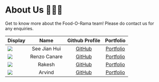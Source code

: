 # About Us 🧑‍🤝‍🧑

Get to know more about the Food-O-Rama team! Please do contact us for any enquiries.

Display | Name | Github Profile | Portfolio 
--------|:----:|:--------------:|:---------:
![](https://raw.githubusercontent.com/renzocanare/tp/05e1480772d2e04a8fde76db7cf5073b350fcff5/docs/images/aboutus/jianhui.png) | See Jian Hui | [GitHub](https://github.com/jhsee5) | [Portfolio](team/jhsee.md)
![](https://raw.githubusercontent.com/renzocanare/tp/05e1480772d2e04a8fde76db7cf5073b350fcff5/docs/images/aboutus/renzo.png) | Renzo Canare | [GitHub](https://github.com/renzocanare) | [Portfolio](team/renzocanare.md)
![](https://raw.githubusercontent.com/renzocanare/tp/05e1480772d2e04a8fde76db7cf5073b350fcff5/docs/images/aboutus/rakesh.png) | Rakesh | [GitHub](https://github.com/Rakesh12000) | [Portfolio](team/rakesh12000.md)
![](https://raw.githubusercontent.com/renzocanare/tp/05e1480772d2e04a8fde76db7cf5073b350fcff5/docs/images/aboutus/arvind.png) | Arvind | [GitHub](https://github.com/Dniv-Ra) | [Portfolio](team/dniv-ra.md)
